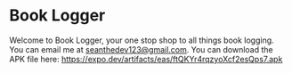 # Book Logger

Welcome to Book Logger, your one stop shop to all things book logging.
You can email me at seanthedev123@gmail.com.
You can download the APK file here: https://expo.dev/artifacts/eas/ftQKYr4rqzyoXcf2esQps7.apk
